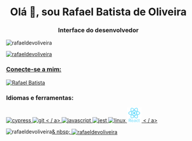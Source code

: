 <h1 align = "center"> Olá 👋, sou Rafael Batista de Oliveira </h1>
<h3 align = "center"> Interface do desenvolvedor </h3>

<p align = "left"> <img src = "https://komarev.com/ghpvc/?username=rafaeldevoliveira&label=Profile%20views&color=0e75b6&style=flat" alt = "rafaeldevoliveira" /> </p>

<p align = "left"> <a href = "https: //github.com/ryo-ma/github-profile-trophy"><img src = "https://github-profile-trophy.vercel.app/?username=rafaeldevoliveira" alt = "rafaeldevoliveira" /> </ a> </p>

<h3 align = "left"> Conecte-se a mim: </h3>
<p align = "left">
<a href="https://linkedin.com/in/rafael-batista" target="blank"> <img align = "center" src = "https://raw.githubusercontent.com/rahuldkjain/github-profile -readme-generator / master / src / images / icons / Social / linked-in-alt.svg "alt =" Rafael Batista "height =" 30 "width =" 40 "/> </a>
</p>

<h3 align = "left"> Idiomas e ferramentas: </h3>
<p align = "left"> <a href="https://www.cypress.io" target="_blank"> <img src = "https://raw.githubusercontent.com/simple-icons/simple- icons / 6e46ec1fc23b60c8fd0d2f2ff46db82e16dbd75f / icons / cypress.svg "alt =" cypress "width =" 40 "height =" 40 "/> </a> <a href =" https://git-scm.com/ "target =" _blank "> <img src =" https://www.vectorlogo.zone/logos/git-scm/git-scm-icon.svg "alt =" git "width =" 40 "height =" 40 "/> < / a> <a href="https://developer.mozilla.org/en-US/docs/Web/JavaScript" target="_blank"> <img src = "https: //raw.githubusercontent.com / devicons / devicon / master / icons / javascript / javascript-original.svg "alt =" javascript "width =" 40 "height =" 40 "/> </a> <a href =" https: // jestjs. io "target =" _ blank "> <img src =" https://www.vectorlogo.zone/logos/jestjsio/jestjsio-icon.svg "alt =" jest "width =" 40 "height =" 40 "/> </a> <a href="https://www.linux.org/" target="_blank"> <img src = "https://raw.githubusercontent.com/devicons/devicon/master/icons/linux /linux-original.svg "alt =" linux "width =" 40 "height =" 40 "/> </a> <a href="https://reactjs.org/" target="_blank"> <img src = "https://raw.githubusercontent.com/devicons/devicon/master/icons/react/react-original-wordmark.svg" alt = "react" width = "40" height = "40" /> < / a> </p>

<p> <img align = "left" src = "https://github-readme-stats.vercel.app/api/top-langs?username=rafaeldevoliveira&show_icons=true&locale=en&layout=compact" alt = "rafaeldevoliveira" /> </p>

<p> & nbsp; <img align = "center" src = "https://github-readme-stats.vercel.app/api?username=rafaeldevoliveira&show_icons=true&locale=en" alt = "rafaeldevoliveira" /> </p>
